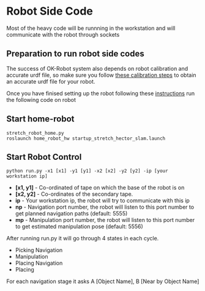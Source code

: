 # Robot Side Code
Most of the heavy code will be runnning in the workstation and will communicate with the robot through sockets

## Preparation to run robot side codes
The success of OK-Robot system also depends on robot calibration and accurate urdf file, so make sure you follow [these calibration steps](../docs/robot-calibration.md) to obtain an accurate urdf file for your robot.

Once you have finised setting up the robot following these [instructions](../docs/robot-installation.md) run the following code on robot 

## Start home-robot
```
stretch_robot_home.py
roslaunch home_robot_hw startup_stretch_hector_slam.launch
```

## Start Robot Control
```
python run.py -x1 [x1] -y1 [y1] -x2 [x2] -y2 [y2] -ip [your workstation ip]
```

* **[x1, y1]** - Co-ordinated of tape on which the base of the robot is on
* **[x2, y2]** - Co-ordinates of the secondary tape.
* **ip** - Your workstation ip, the robot will try to communicate with this ip
* **np** - Navigation port number, the robot will listen to this port number to get planned navigation paths (default: 5555)
* **mp** - Manipulation port number, the robot will listen to this port number to get estimated manipulation pose (default: 5556)

After running run.py it will go through 4 states in each cycle. 
* Picking Navigation
* Manipulation
* Placing Navigation
* Placing 

For each navigation stage it asks A [Object Name], B [Near by Object Name]